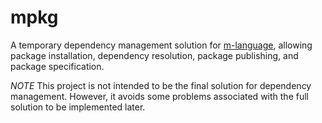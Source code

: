 # mpkg

A temporary dependency management solution for [m-language](https://github.com/m-language/m-language),
allowing package installation, dependency resolution, package publishing, and package specification.

*NOTE*
This project is not intended to be the final solution for dependency management. However, it avoids
some problems associated with the full solution to be implemented later.
